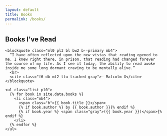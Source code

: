 ```yaml
---
layout: default
title: Books
permalink: /books/
---
```


<article class="f4 lh-copy pr6-l pl6-l">
  <div class="pa4 tl">
    <h1 class="f2 mb3">Books I've Read</h1>

    <blockquote class="ml0 pl3 bl bw2 b--primary mb4">
      “I have often reflected upon the new vistas that reading opened to me. I knew right there, in prison, that reading had changed forever the course of my life. As I see it today, the ability to read awoke inside me some long dormant craving to be mentally alive.”
      <br>
      <cite class="f6 db mt2 ttu tracked gray">— Malcolm X</cite>
    </blockquote>

    <ul class="list pl0">
      {% for book in site.data.books %}
        <li class="mb4">
          <span class="b">{{ book.title }}</span>
          {% if book.author %} by {{ book.author }}{% endif %}
          {% if book.year %} <span class="gray">({{ book.year }})</span>{% endif %}
        </li>
      {% endfor %}
    </ul>
  </div>
</article>
